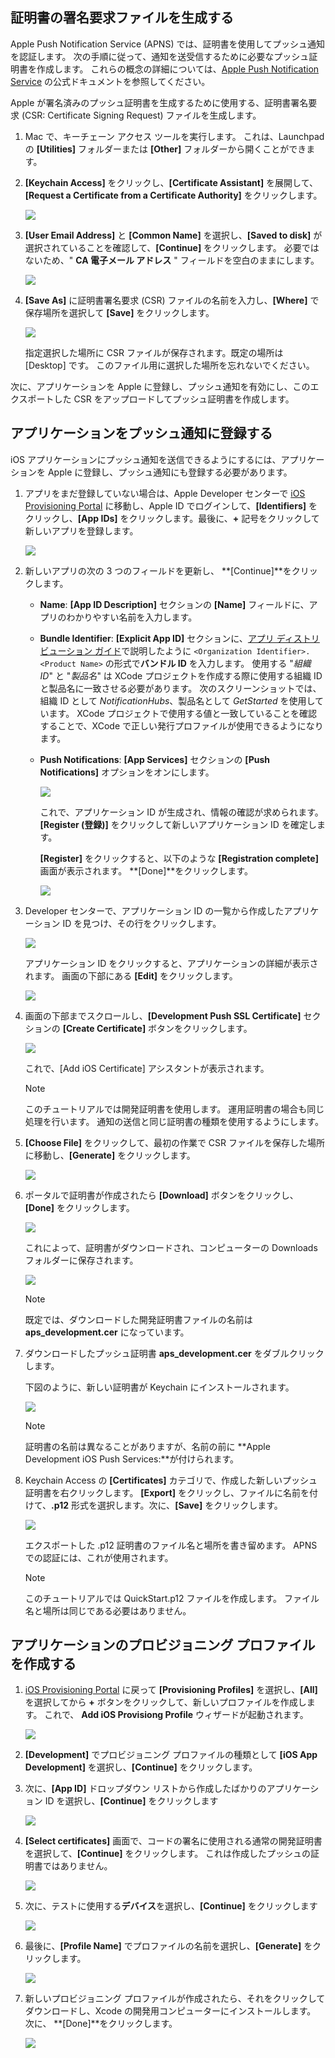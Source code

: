 

## <a name="generate-the-certificate-signing-request-file"></a>証明書の署名要求ファイルを生成する
Apple Push Notification Service (APNS) では、証明書を使用してプッシュ通知を認証します。 次の手順に従って、通知を送受信するために必要なプッシュ証明書を作成します。 これらの概念の詳細については、[Apple Push Notification Service](http://go.microsoft.com/fwlink/p/?LinkId=272584) の公式ドキュメントを参照してください。

Apple が署名済みのプッシュ証明書を生成するために使用する、証明書署名要求 (CSR: Certificate Signing Request) ファイルを生成します。

1. Mac で、キーチェーン アクセス ツールを実行します。 これは、Launchpad の **[Utilities]** フォルダーまたは **[Other]** フォルダーから開くことができます。
2. **[Keychain Access]** をクリックし、**[Certificate Assistant]** を展開して、**[Request a Certificate from a Certificate Authority]** をクリックします。
   
      ![](./media/notification-hubs-enable-apple-push-notifications/notification-hubs-request-cert-from-ca.png)
3. **[User Email Address]** と **[Common Name]** を選択し、**[Saved to disk]** が選択されていることを確認して、**[Continue]** をクリックします。 必要ではないため、" **CA 電子メール アドレス** " フィールドを空白のままにします。
   
      ![](./media/notification-hubs-enable-apple-push-notifications/notification-hubs-csr-info.png)
4. **[Save As]** に証明書署名要求 (CSR) ファイルの名前を入力し、**[Where]** で保存場所を選択して **[Save]** をクリックします。
   
      ![](./media/notification-hubs-enable-apple-push-notifications/notification-hubs-save-csr.png)
   
      指定選択した場所に CSR ファイルが保存されます。既定の場所は [Desktop] です。 このファイル用に選択した場所を忘れないでください。

次に、アプリケーションを Apple に登録し、プッシュ通知を有効にし、このエクスポートした CSR をアップロードしてプッシュ証明書を作成します。

## <a name="register-your-app-for-push-notifications"></a>アプリケーションをプッシュ通知に登録する
iOS アプリケーションにプッシュ通知を送信できるようにするには、アプリケーションを Apple に登録し、プッシュ通知にも登録する必要があります。  

1. アプリをまだ登録していない場合は、Apple Developer センターで <a href="http://go.microsoft.com/fwlink/p/?LinkId=272456" target="_blank">iOS Provisioning Portal</a> に移動し、Apple ID でログインして、**[Identifiers]** をクリックし、**[App IDs]** をクリックします。最後に、**+** 記号をクリックして新しいアプリを登録します。
   
      ![](./media/notification-hubs-enable-apple-push-notifications/notification-hubs-ios-appids.png)
      
2. 新しいアプリの次の 3 つのフィールドを更新し、 **[Continue]**をクリックします。
   
   * **Name**: **[App ID Description]** セクションの **[Name]** フィールドに、アプリのわかりやすい名前を入力します。
   * **Bundle Identifier**: **[Explicit App ID]** セクションに、[アプリ ディストリビューション ガイド](https://developer.apple.com/library/mac/documentation/IDEs/Conceptual/AppDistributionGuide/ConfiguringYourApp/ConfiguringYourApp.html#//apple_ref/doc/uid/TP40012582-CH28-SW8)で説明したように `<Organization Identifier>.<Product Name>` の形式で**バンドル ID** を入力します。 使用する "*組織 ID*" と "*製品名*" は XCode プロジェクトを作成する際に使用する組織 ID と製品名に一致させる必要があります。 次のスクリーンショットでは、組織 ID として *NotificationHubs*、製品名として *GetStarted* を使用しています。 XCode プロジェクトで使用する値と一致していることを確認することで、XCode で正しい発行プロファイルが使用できるようになります。 
   * **Push Notifications**: **[App Services]** セクションの **[Push Notifications]** オプションをオンにします。
     
      ![](./media/notification-hubs-enable-apple-push-notifications/notification-hubs-new-appid-info.png)
     
      これで、アプリケーション ID が生成され、情報の確認が求められます。 **[Register (登録)]** をクリックして新しいアプリケーション ID を確定します。
     
      **[Register]** をクリックすると、以下のような **[Registration complete]** 画面が表示されます。 **[Done]**をクリックします。
      
      ![](./media/notification-hubs-enable-apple-push-notifications/notification-hubs-appid-registration-complete.png)


1. Developer センターで、アプリケーション ID の一覧から作成したアプリケーション ID を見つけ、その行をクリックします。
   
      ![](./media/notification-hubs-enable-apple-push-notifications/notification-hubs-ios-appids2.png)
   
      アプリケーション ID をクリックすると、アプリケーションの詳細が表示されます。 画面の下部にある **[Edit]** をクリックします。
   
      ![](./media/notification-hubs-enable-apple-push-notifications/notification-hubs-edit-appid.png)
      
2. 画面の下部までスクロールし、**[Development Push SSL Certificate]** セクションの **[Create Certificate]** ボタンをクリックします。
   
      ![](./media/notification-hubs-enable-apple-push-notifications/notification-hubs-appid-create-cert.png)
   
      これで、[Add iOS Certificate] アシスタントが表示されます。
   
   > [!NOTE]
   > このチュートリアルでは開発証明書を使用します。 運用証明書の場合も同じ処理を行います。 通知の送信と同じ証明書の種類を使用するようにします。
   > 
   > 
3. **[Choose File]** をクリックして、最初の作業で CSR ファイルを保存した場所に移動し、**[Generate]** をクリックします。
   
      ![](./media/notification-hubs-enable-apple-push-notifications/notification-hubs-appid-cert-choose-csr.png)
4. ポータルで証明書が作成されたら **[Download]** ボタンをクリックし、**[Done]** をクリックします。
   
      ![](./media/notification-hubs-enable-apple-push-notifications/notification-hubs-appid-download-cert.png)
   
      これによって、証明書がダウンロードされ、コンピューターの Downloads フォルダーに保存されます。
   
      ![](./media/notification-hubs-enable-apple-push-notifications/notification-hubs-cert-downloaded.png)
   
   > [!NOTE]
   > 既定では、ダウンロードした開発証明書ファイルの名前は **aps_development.cer** になっています。
   > 
   > 
5. ダウンロードしたプッシュ証明書 **aps_development.cer** をダブルクリックします。
   
      下図のように、新しい証明書が Keychain にインストールされます。
   
      ![](./media/notification-hubs-enable-apple-push-notifications/notification-hubs-cert-in-keychain.png)
   
   > [!NOTE]
   > 証明書の名前は異なることがありますが、名前の前に **Apple Development iOS Push Services:**が付けられます。
   > 
   > 
6. Keychain Access の **[Certificates]** カテゴリで、作成した新しいプッシュ証明書を右クリックします。 **[Export]** をクリックし、ファイルに名前を付けて、**.p12** 形式を選択します。次に、**[Save]** をクリックします。
   
    ![](./media/notification-hubs-enable-apple-push-notifications/notification-hubs-export-cert-p12.png)
   
    エクスポートした .p12 証明書のファイル名と場所を書き留めます。 APNS での認証には、これが使用されます。
   
   > [!NOTE]
   > このチュートリアルでは QuickStart.p12 ファイルを作成します。 ファイル名と場所は同じである必要はありません。
   > 
   > 

## <a name="create-a-provisioning-profile-for-the-app"></a>アプリケーションのプロビジョニング プロファイルを作成する
1. <a href="http://go.microsoft.com/fwlink/p/?LinkId=272456" target="_blank">iOS Provisioning Portal</a> に戻って **[Provisioning Profiles]** を選択し、**[All]** を選択してから **+** ボタンをクリックして、新しいプロファイルを作成します。 これで、 **Add iOS Provisiong Profile** ウィザードが起動されます。
   
      ![](./media/notification-hubs-enable-apple-push-notifications/notification-hubs-new-provisioning-profile.png)
2. **[Development]** でプロビジョニング プロファイルの種類として **[iOS App Development]** を選択し、**[Continue]** をクリックします。 
3. 次に、**[App ID]** ドロップダウン リストから作成したばかりのアプリケーション ID を選択し、**[Continue]** をクリックします
   
      ![](./media/notification-hubs-enable-apple-push-notifications/notification-hubs-select-appid-for-provisioning.png)
4. **[Select certificates]** 画面で、コードの署名に使用される通常の開発証明書を選択して、**[Continue]** をクリックします。 これは作成したプッシュの証明書ではありません。
   
      ![](./media/notification-hubs-enable-apple-push-notifications/notification-hubs-provisioning-select-cert.png)
5. 次に、テストに使用する**デバイス**を選択し、**[Continue]** をクリックします
   
      ![](./media/notification-hubs-enable-apple-push-notifications/notification-hubs-provisioning-select-devices.png)
6. 最後に、**[Profile Name]** でプロファイルの名前を選択し、**[Generate]** をクリックします。
   
      ![](./media/notification-hubs-enable-apple-push-notifications/notification-hubs-provisioning-name-profile.png)
7. 新しいプロビジョニング プロファイルが作成されたら、それをクリックしてダウンロードし、Xcode の開発用コンピューターにインストールします。 次に、 **[Done]**をクリックします。
   
      ![](./media/notification-hubs-enable-apple-push-notifications/notification-hubs-provisioning-profile-ready.png)
